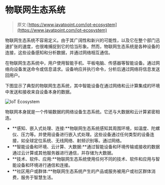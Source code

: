 # 物联网生态系统

> 原文:[https://www.javatpoint.com/iot-ecosystem](https://www.javatpoint.com/iot-ecosystem)

物联网生态系统不容易定义。由于其广阔性和新兴的可能性，以及它在整个部门迅速扩张的速度，也很难捕捉到它的恰当形象。然而，物联网生态系统是各种设备的连接，这些设备感知和分析数据，并通过网络相互通信。

在物联网生态系统中，用户使用智能手机、平板电脑、传感器等智能设备。通过网络向设备发送命令或信息请求。设备响应并执行命令，分析后通过网络将信息发送回用户。

下图显示了典型的物联网生态系统，其中智能设备在通过网络和云计算集成的环境中发送和接收来自设备本身的数据。

![IoT Ecosystem](../Images/03f77251c771c035d3eae3bb4a08f928.png)

物联网本身就是一个传输数据的网络设备生态系统。它还与大数据和云计算紧密相连。

*   **感知、嵌入式处理、连接:**物联网生态系统感知其周围环境，如温度、陀螺仪、压力等。并使用设备进行嵌入式处理。这些设备通过任何类型的设备连接，如全球定位系统、无线网络、射频识别等。通过网络。
*   **智能设备和环境、云计算、大数据:**通过智能设备和环境传输或接收的数据通过云计算或其他服务器进行通信，并存储为大数据。
*   **技术、软件、应用:**物联网生态系统使用任何不同的技术、软件和应用与智能设备和环境进行通信和连接。
*   **社区用户或群体:**物联网生态系统产生的产品或服务被用户或社区群体消费，服务于智慧生活。